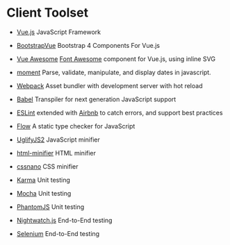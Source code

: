 # Client Toolset

* [Vue.js][] JavaScript Framework

* [BootstrapVue][] Bootstrap 4 Components For Vue.js

* [Vue Awesome][] [Font Awesome] component for Vue.js, using inline SVG

* [moment][] Parse, validate, manipulate, and display dates in javascript.

* [Webpack][] Asset bundler with development server with hot reload

* [Babel][] Transpiler for next generation JavaScript support

* [ESLint][] extended with [Airbnb][] to catch errors, and support best practices

* [Flow][] A static type checker for JavaScript

* [UglifyJS2][] JavaScript minifier

* [html-minifier][] HTML minifier

* [cssnano][] CSS minifier

* [Karma][] Unit testing

* [Mocha][] Unit testing

* [PhantomJS][] Unit testing

* [Nightwatch.js][] End-to-End testing

* [Selenium][] End-to-End testing

[Vue.js]: https://vuejs.org/
[BootstrapVue]: https://bootstrap-vue.github.io/
[Vue Awesome]: https://github.com/Justineo/vue-awesome
[moment]: https://github.com/moment/moment
[Font Awesome]: http://fontawesome.io/
[Webpack]: https://webpack.js.org/
[Babel]: https://babeljs.io/
[ESLint]: http://eslint.org/
[Flow]: https://flow.org/
[Airbnb]: https://github.com/airbnb/javascript
[UglifyJS2]: https://github.com/mishoo/UglifyJS2
[html-minifier]: https://github.com/kangax/html-minifier
[cssnano]: https://github.com/ben-eb/cssnano
[Karma]: http://karma-runner.github.io/0.13/index.html
[Mocha]: http://mochajs.org/
[PhantomJS]: http://phantomjs.org/
[Nightwatch.js]: http://nightwatchjs.org/
[Selenium]: http://www.seleniumhq.org/
